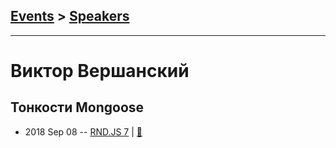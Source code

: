 ## [Events](../README.md) > [Speakers](../speakers.md)
---

# Виктор Вершанский

## Тонкости Mongoose
- 2018 Sep 08 -- [RND.JS 7](https://www.youtube.com/watch?v=G0BMjOeWmg4&t=10000s)  | [:notebook:](https://vk.com/away.php?to=http%3A%2F%2Fmongooser.com%2F&post=-116797910_227&cc_key=)  
